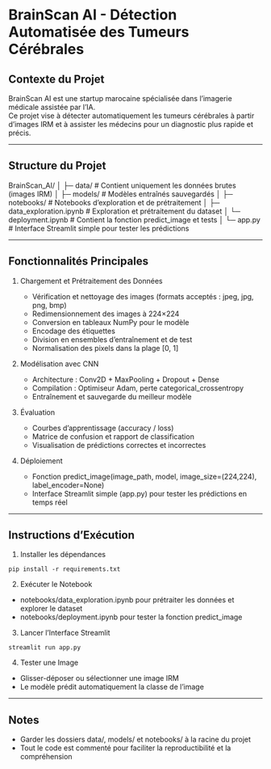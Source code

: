 # BrainScan AI - Détection Automatisée des Tumeurs Cérébrales

## Contexte du Projet
BrainScan AI est une startup marocaine spécialisée dans l’imagerie médicale assistée par l’IA.  
Ce projet vise à détecter automatiquement les tumeurs cérébrales à partir d’images IRM et à assister les médecins pour un diagnostic plus rapide et précis.

---

## Structure du Projet

BrainScan_AI/
│
├─ data/                   # Contient uniquement les données brutes (images IRM)
│
├─ models/                 # Modèles entraînés sauvegardés
│
├─ notebooks/              # Notebooks d’exploration et de prétraitement
│   ├─ data_exploration.ipynb   # Exploration et prétraitement du dataset
│   └─ deployment.ipynb         # Contient la fonction predict_image et tests
│
└─ app.py                  # Interface Streamlit simple pour tester les prédictions

---

## Fonctionnalités Principales

1. Chargement et Prétraitement des Données
   - Vérification et nettoyage des images (formats acceptés : jpeg, jpg, png, bmp)
   - Redimensionnement des images à 224×224
   - Conversion en tableaux NumPy pour le modèle
   - Encodage des étiquettes
   - Division en ensembles d’entraînement et de test
   - Normalisation des pixels dans la plage [0, 1]

2. Modélisation avec CNN
   - Architecture : Conv2D + MaxPooling + Dropout + Dense
   - Compilation : Optimiseur Adam, perte categorical_crossentropy
   - Entraînement et sauvegarde du meilleur modèle

3. Évaluation
   - Courbes d’apprentissage (accuracy / loss)
   - Matrice de confusion et rapport de classification
   - Visualisation de prédictions correctes et incorrectes

4. Déploiement
   - Fonction predict_image(image_path, model, image_size=(224,224), label_encoder=None)
   - Interface Streamlit simple (app.py) pour tester les prédictions en temps réel

---

## Instructions d’Exécution

1. Installer les dépendances
```
pip install -r requirements.txt
```

2. Exécuter le Notebook
- notebooks/data_exploration.ipynb pour prétraiter les données et explorer le dataset
- notebooks/deployment.ipynb pour tester la fonction predict_image

3. Lancer l’Interface Streamlit
```
streamlit run app.py
```

4. Tester une Image
- Glisser-déposer ou sélectionner une image IRM
- Le modèle prédit automatiquement la classe de l’image

---

## Notes
- Garder les dossiers data/, models/ et notebooks/ à la racine du projet
- Tout le code est commenté pour faciliter la reproductibilité et la compréhension

